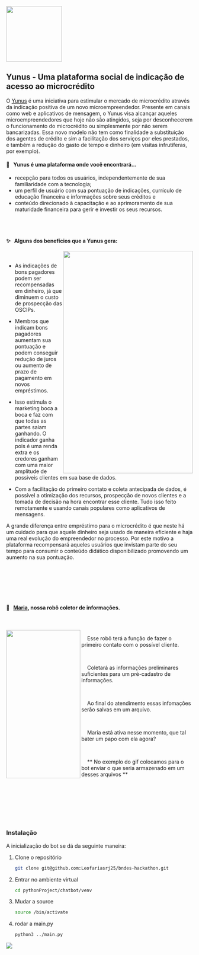 
<img align="Center" src="https://i.imgur.com/ghznusP.png" height=150px width=150px>

## Yunus - Uma plataforma social de indicação de acesso ao microcrédito

O [Yunus](https://dvargas1.github.io/index.html) é uma iniciativa para estimular o mercado de microcrédito através da indicação positiva de um novo microempreendedor. Presente em canais como web e aplicativos de mensagem, o Yunus visa alcançar aqueles microempreendedores que hoje não são atingidos, seja por desconhecerem o funcionamento do microcrédito ou simplesmente por não serem bancarizadas.
Essa novo modelo não tem como finalidade a substituição dos agentes de crédito e sim a facilitação dos serviços por eles prestados, e também a redução do gasto de tempo e dinheiro (em visitas infrutíferas, por exemplo).


#### 🌟 &nbsp; Yunus é uma plataforma onde você encontrará…

- recepção para todos os usuários, independentemente de sua familiaridade com a tecnologia;
- um perfil de usuário com sua pontuação de indicações, currículo de educação financeira e informações sobre seus créditos e
- conteúdo direcionado à capacitação e ao aprimoramento de sua maturidade financeira para gerir e investir os seus recursos.

<br>
<br>

#### ✨ &nbsp; Alguns dos benefícios que a Yunus gera:

<img align="right" src="https://user-images.githubusercontent.com/79846426/194758309-25dd3529-3c5d-41fb-898f-f532682a15f8.jpg" height=600px width=350px>

<br>


- As indicações de bons pagadores podem ser recompensadas em dinheiro, já que diminuem o custo de prospecção das OSCIPs.
- Membros que indicam bons pagadores aumentam sua pontuação e podem conseguir redução de juros ou aumento de prazo de pagamento em novos empréstimos.
- Isso estimula o marketing boca a boca e faz com que todas as partes saiam ganhando. O indicador ganha pois é uma renda extra e os credores ganham com uma maior amplitude de possiveis clientes em sua base de dados.

- Com a facilitação do primeiro contato e coleta antecipada de dados, é possível a otimização dos recursos, prospecção de novos clientes e a tomada de decisão na hora encontrar esse cliente. Tudo isso feito remotamente e usando canais populares como aplicativos de mensagens.



A grande diferença entre empréstimo para o microcrédito é que neste há um cuidado para que aquele dinheiro seja usado de maneira eficiente e haja uma real evolução do empreendedor no processo. Por este motivo a plataforma recompensará aqueles usuários que invistam parte do seu tempo para consumir o conteúdo didático disponibilizado promovendo um aumento na sua pontuação.


<br>
<br>
<br>
<br>
<br>

#### 🌟 &nbsp; [Maria](https://t.me/MariaYunusBot), nossa robô coletor de informações.
<br>
<br>

<img align="left" src="https://user-images.githubusercontent.com/79846426/194787596-cfa0c3a3-fb9f-470f-bf5f-d1de26ad7e8a.gif" height=400px width=200px>

&nbsp; &nbsp;  Esse robô terá a função de fazer o primeiro contato com o possível cliente.

<br>

&nbsp; &nbsp;  Coletará as informações preliminares suficientes para um pré-cadastro de informações.

<br>

&nbsp; &nbsp;  Ao final do atendimento essas infomações serão salvas em um arquivo.  

<br>

&nbsp; &nbsp;  Maria está ativa nesse momento, que tal bater um papo com ela agora?  

<br>

&nbsp; &nbsp; ** No exemplo do gif colocamos para o bot enviar o que seria armazenado em um desses arquivos **

<br>
<br>
<br>
<br>
<br>
<br>


### Instalação

A inicialização do bot se dá da seguinte maneira:

1. Clone o repositório
   ```sh
   git clone git@github.com:Leofariasrj25/bndes-hackathon.git
   ```
2. Entrar no ambiente virtual
   ```sh
   cd pythonProject/chatbot/venv
   ```
3. Mudar a source
   ```sh
   source /bin/activate
   ```
4. rodar a main.py
   ```sh
   python3 ../main.py
   ```

<img align="center" src="https://user-images.githubusercontent.com/79846426/194789864-1692136b-d1e0-44a7-bcd6-16b5ef8f7902.png">

